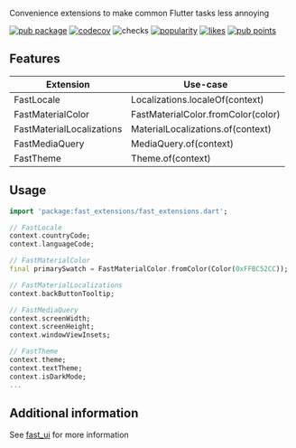 Convenience extensions to make common Flutter tasks less annoying

[![pub package](https://img.shields.io/pub/v/fast_extensions.svg?label=fast_extensions)](https://pub.dev/packages/fast_extensions)
[![codecov](https://codecov.io/gh/Rexios80/fast_ui/branch/master/graph/badge.svg?flag=project-fast_extensions)](https://codecov.io/gh/Rexios80/fast_ui)
![checks](https://img.shields.io/github/checks-status/Rexios80/fast_ui/master)
[![popularity](https://badges.bar/fast_extensions/popularity)](https://pub.dev/packages/fast_extensions/score)
[![likes](https://badges.bar/fast_extensions/likes)](https://pub.dev/packages/fast_extensions/score)
[![pub points](https://badges.bar/fast_extensions/pub%20points)](https://pub.dev/packages/fast_extensions/score)

## Features
| Extension                 | Use-case                           |
| ------------------------- | ---------------------------------- |
| FastLocale                | Localizations.localeOf(context)    |
| FastMaterialColor         | FastMaterialColor.fromColor(color) |
| FastMaterialLocalizations | MaterialLocalizations.of(context)  |
| FastMediaQuery            | MediaQuery.of(context)             |
| FastTheme                 | Theme.of(context)                  |


## Usage

```dart
import 'package:fast_extensions/fast_extensions.dart';

// FastLocale
context.countryCode;
context.languageCode;

// FastMaterialColor
final primarySwatch = FastMaterialColor.fromColor(Color(0xFFBC52CC));

// FastMaterialLocalizations
context.backButtonTooltip;

// FastMediaQuery
context.screenWidth;
context.screenHeight;
context.windowViewInsets;

// FastTheme
context.theme;
context.textTheme;
context.isDarkMode;
...
```

## Additional information
See [fast_ui](https://pub.dev/packages/fast_ui) for more information
